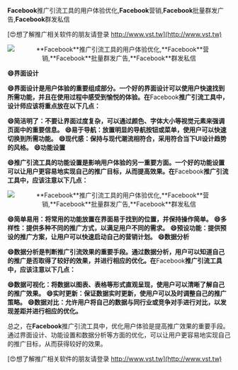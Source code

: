 **Facebook**推广引流工具的用户体验优化,**Facebook**营销,**Facebook**批量群发广告,**Facebook**群发私信

[😍想了解推广相关软件的朋友请登录 http://www.vst.tw](http://www.vst.tw)

 <center><img src="https://vst.tw/MP4/tuiguang/png/4.png" alt="**Facebook**推广引流工具的用户体验优化,**Facebook**营销,**Facebook**批量群发广告,**Facebook**群发私信"></center>

**😄界面设计**

**😄界面设计是用户体验的重要组成部分。一个好的界面设计可以使用户快速找到所需功能，并且在使用过程中感受到愉悦的体验。在**Facebook**推广引流工具中，设计师应该将重点放在以下几点：**

**😄简洁明了：不要让界面过度复杂，可以通过颜色、字体大小等视觉元素来强调页面中的重要信息。**
**😄易于导航：放置明显的导航按钮或菜单，使用户可以快速切换到所需功能。**
**😄现代感：保持与现代潮流相符合，采用符合当下UI设计趋势的风格。**
**😄功能设置**

**😄推广引流工具的功能设置是影响用户体验的另一重要方面。一个好的功能设置可以让用户更容易地实现自己的推广目标，从而提高效果。在**Facebook**推广引流工具中，应该注意以下几点：**

 <center><img src="https://vst.tw/MP4/tuiguang/png/2.png" alt="**Facebook**推广引流工具的用户体验优化,**Facebook**营销,**Facebook**批量群发广告,**Facebook**群发私信"></center>

**😄简单易用：将常用的功能放置在界面易于找到的位置，并保持操作简单。**
**😄多样性：提供多种不同的推广方式，以满足用户不同的需求。**
**😄预设功能：提供预设的推广方案，让用户可以快速启动自己的营销计划。**
**😄数据分析**

**😄数据分析是判断推广引流效果的重要手段。通过数据分析，用户可以知道自己的推广是否取得了较好的效果，并进行相应的优化。在**Facebook**推广引流工具中，应该注意以下几点：**

**😄数据可视化：将数据以图表、表格等形式直观呈现，使用户可以清晰了解自己的推广效果。**
**😄实时更新：保证数据实时更新，使用户可以及时调整自己的推广策略。**
**😄数据对比：允许用户将自己的数据与同行业或竞争对手进行对比，以发现差距并进行相应的优化。**

总之，在**Facebook**推广引流工具中，优化用户体验是提高推广效果的重要手段。通过界面设计、功能设置和数据分析等方面的优化，可以让用户更容易地实现自己的推广目标，从而获得较好的效果。

[😍想了解推广相关软件的朋友请登录 http://www.vst.tw](http://www.vst.tw)




